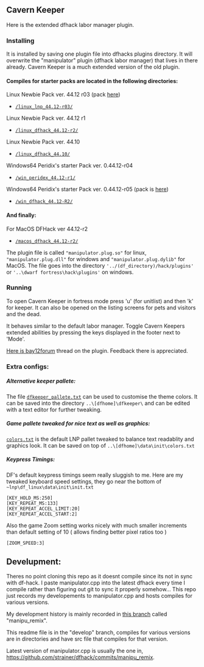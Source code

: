 ## Cavern Keeper 

Here is the extended dfhack labor manager plugin.

### Installing

It is installed by saving one plugin file into dfhacks plugins directory.
It will overwrite the "manipulator" plugin (dfhack labor manager) that lives in there already. Cavern Keeper is a much extended version of the old plugin.

#### Compiles for starter packs are located in the following directories:  

Linux Newbie Pack ver. 44.12 r03 (pack [here](http://dffd.bay12games.com/file.php?id=13244))
* [`/linux_lnp_44.12-r03/`](https://github.com/strainer/dfhack/tree/develop/build/feb_df4405/linux_lnp_44.12-r03/)

Linux Newbie Pack ver. 44.12 r1
* [`/linux_dfhack_44.12-r2/`](https://github.com/strainer/dfhack/tree/develop/build/feb_df4405/linux_dfhack_44.12-r2)

Linux Newbie Pack ver. 44.10
* [`/linux_dfhack_44.10/`](https://github.com/strainer/dfhack/tree/develop/build/feb_df4405/linux_dfhack_44_10)

Windows64 Peridix's starter Pack ver. 0.44.12-r04 
* [`/win_peridex_44.12-r1/`](https://github.com/strainer/dfhack/tree/develop/build/feb_df4405/win_peridex_44.12-r1)

Windows64 Peridix's starter Pack ver. 0.44.12-r05 (pack is [here](http://dffd.bay12games.com/file.php?id=7622))
* [`/win_dfhack_44.12-R2/`](https://github.com/strainer/dfhack/tree/develop/build/feb_df4405/win_dfhack_44.12-R2)

#### And finally:

For MacOS DFHack ver 44.12-r2
* [`/macos_dfhack_44.12-r2/`](https://github.com/strainer/dfhack/tree/develop/build/feb_df4405/macos_dfhack_44.12-r2)

The plugin file is called `"manipulator.plug.so"` for linux, `"manipulator.plug.dll"` for windows and `"manipulator.plug.dylib"` for MacOS. The file goes into the directory `'../(df_directory)/hack/plugins'` or `'..\dwarf fortress\hack\plugins'` on windows.


### Running

To open Cavern Keeper in fortress mode press 'u' (for unitlist) and then 'k' for keeper. It can also be opened on the listing screens for pets and visitors and the dead.

It behaves similar to the default labor manager. Toggle 
Cavern Keepers extended abilities by pressing the keys
displayed in the footer next to 'Mode'.

[Here is bay12forum](http://www.bay12forums.com/smf/index.php?topic=169329.msg7678623#msg7678623) thread on the plugin. Feedback there is appreciated.


### Extra configs:

##### Alternative keeper pallete:

The file [`dfkeeper_pallete.txt`](https://github.com/strainer/dfhack/tree/develop/build/feb_df4405/dfkeeper_pallete.txt) can be used to customise the theme colors.
It can be saved into the directory `..\[dfhome]\dfkeeper\` and can be edited with a text editor for further tweaking.
 
##### Game pallete tweaked for nice text as well as graphics:

[`colors.txt`](https://github.com/strainer/dfhack/tree/develop/build/feb_df4405/colors.txt) is the default LNP pallet tweaked to balance text readablity and graphics look.
It can be saved on top of `..\[dfhome]\data\init\colors.txt`

##### Keypress Timings:

DF's default keypress timings seem really sluggish to me.
Here are my tweaked keyboard speed settings, they go
near the bottom of `~lnp\df_linux\data\init\init.txt`

```
[KEY_HOLD_MS:250]
[KEY_REPEAT_MS:133]
[KEY_REPEAT_ACCEL_LIMIT:20]
[KEY_REPEAT_ACCEL_START:2]
```

Also the game Zoom setting works nicely with much smaller increments than default setting of 10 ( allows finding better pixel ratios too )
```
[ZOOM_SPEED:3]
```

## Develupment:

Theres no point cloning this repo as it doesnt compile since its not in sync with df-hack. I paste manipulator.cpp into the latest dfhack every time I compile rather than figuring out git to sync it properly somehow... This repo just records my developements to manipulator.cpp and hosts compiles for various versions.

My development history is mainly recorded in [this branch](https://github.com/strainer/dfhack/commits/manipu_remix) called "manipu_remix".

This readme file is in the "develop" branch, compiles for various versions are in directories and have src file that compiles for that version.

Latest version of manipulator.cpp is usually the one in, https://github.com/strainer/dfhack/commits/manipu_remix.